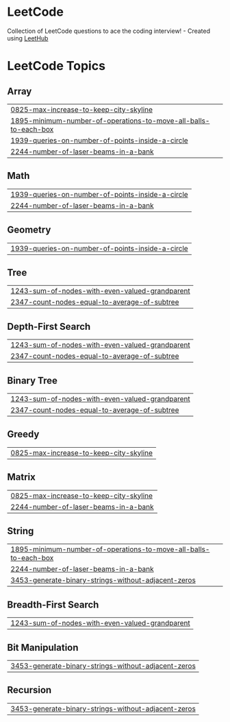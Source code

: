 # LeetCode
Collection of LeetCode questions to ace the coding interview! - Created using [LeetHub](https://github.com/QasimWani/LeetHub)

<!---LeetCode Topics Start-->
# LeetCode Topics
## Array
|  |
| ------- |
| [0825-max-increase-to-keep-city-skyline](https://github.com/SeanKim912/LeetCode/tree/master/0825-max-increase-to-keep-city-skyline) |
| [1895-minimum-number-of-operations-to-move-all-balls-to-each-box](https://github.com/SeanKim912/LeetCode/tree/master/1895-minimum-number-of-operations-to-move-all-balls-to-each-box) |
| [1939-queries-on-number-of-points-inside-a-circle](https://github.com/SeanKim912/LeetCode/tree/master/1939-queries-on-number-of-points-inside-a-circle) |
| [2244-number-of-laser-beams-in-a-bank](https://github.com/SeanKim912/LeetCode/tree/master/2244-number-of-laser-beams-in-a-bank) |
## Math
|  |
| ------- |
| [1939-queries-on-number-of-points-inside-a-circle](https://github.com/SeanKim912/LeetCode/tree/master/1939-queries-on-number-of-points-inside-a-circle) |
| [2244-number-of-laser-beams-in-a-bank](https://github.com/SeanKim912/LeetCode/tree/master/2244-number-of-laser-beams-in-a-bank) |
## Geometry
|  |
| ------- |
| [1939-queries-on-number-of-points-inside-a-circle](https://github.com/SeanKim912/LeetCode/tree/master/1939-queries-on-number-of-points-inside-a-circle) |
## Tree
|  |
| ------- |
| [1243-sum-of-nodes-with-even-valued-grandparent](https://github.com/SeanKim912/LeetCode/tree/master/1243-sum-of-nodes-with-even-valued-grandparent) |
| [2347-count-nodes-equal-to-average-of-subtree](https://github.com/SeanKim912/LeetCode/tree/master/2347-count-nodes-equal-to-average-of-subtree) |
## Depth-First Search
|  |
| ------- |
| [1243-sum-of-nodes-with-even-valued-grandparent](https://github.com/SeanKim912/LeetCode/tree/master/1243-sum-of-nodes-with-even-valued-grandparent) |
| [2347-count-nodes-equal-to-average-of-subtree](https://github.com/SeanKim912/LeetCode/tree/master/2347-count-nodes-equal-to-average-of-subtree) |
## Binary Tree
|  |
| ------- |
| [1243-sum-of-nodes-with-even-valued-grandparent](https://github.com/SeanKim912/LeetCode/tree/master/1243-sum-of-nodes-with-even-valued-grandparent) |
| [2347-count-nodes-equal-to-average-of-subtree](https://github.com/SeanKim912/LeetCode/tree/master/2347-count-nodes-equal-to-average-of-subtree) |
## Greedy
|  |
| ------- |
| [0825-max-increase-to-keep-city-skyline](https://github.com/SeanKim912/LeetCode/tree/master/0825-max-increase-to-keep-city-skyline) |
## Matrix
|  |
| ------- |
| [0825-max-increase-to-keep-city-skyline](https://github.com/SeanKim912/LeetCode/tree/master/0825-max-increase-to-keep-city-skyline) |
| [2244-number-of-laser-beams-in-a-bank](https://github.com/SeanKim912/LeetCode/tree/master/2244-number-of-laser-beams-in-a-bank) |
## String
|  |
| ------- |
| [1895-minimum-number-of-operations-to-move-all-balls-to-each-box](https://github.com/SeanKim912/LeetCode/tree/master/1895-minimum-number-of-operations-to-move-all-balls-to-each-box) |
| [2244-number-of-laser-beams-in-a-bank](https://github.com/SeanKim912/LeetCode/tree/master/2244-number-of-laser-beams-in-a-bank) |
| [3453-generate-binary-strings-without-adjacent-zeros](https://github.com/SeanKim912/LeetCode/tree/master/3453-generate-binary-strings-without-adjacent-zeros) |
## Breadth-First Search
|  |
| ------- |
| [1243-sum-of-nodes-with-even-valued-grandparent](https://github.com/SeanKim912/LeetCode/tree/master/1243-sum-of-nodes-with-even-valued-grandparent) |
## Bit Manipulation
|  |
| ------- |
| [3453-generate-binary-strings-without-adjacent-zeros](https://github.com/SeanKim912/LeetCode/tree/master/3453-generate-binary-strings-without-adjacent-zeros) |
## Recursion
|  |
| ------- |
| [3453-generate-binary-strings-without-adjacent-zeros](https://github.com/SeanKim912/LeetCode/tree/master/3453-generate-binary-strings-without-adjacent-zeros) |
<!---LeetCode Topics End-->